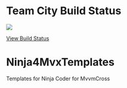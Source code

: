 # Team City Build Status

<a href="http://vm-scorchio.westeurope.cloudapp.azure.com:888/viewType.html?buildTypeId=Ninja4MvxTemplates_Build&guest=1">
	<img src="http://vm-scorchio.westeurope.cloudapp.azure.com:888/app/rest/builds/buildType:(id:Ninja4MvxTemplates_Build)/statusIcon"/>
</a>

[View Build Status](http://vm-scorchio.westeurope.cloudapp.azure.com:888/viewType.html?buildTypeId=Ninja4MvxTemplates_Build&guest=1)


# Ninja4MvxTemplates
Templates for Ninja Coder for MvvmCross
